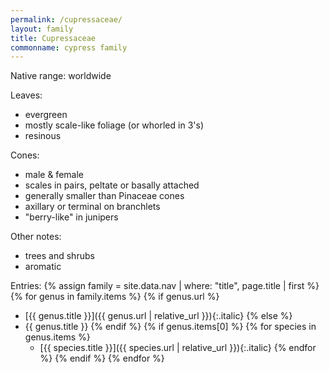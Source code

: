 ```yaml
---
permalink: /cupressaceae/
layout: family
title: Cupressaceae
commonname: cypress family
---
```


Native range: worldwide

Leaves:
  - evergreen
  - mostly scale-like foliage (or whorled in 3's)
  - resinous

Cones:
  - male & female
  - scales in pairs, peltate or basally attached
  - generally smaller than Pinaceae cones
  - axillary or terminal on branchlets
  - "berry-like" in junipers

Other notes:
  - trees and shrubs
  - aromatic

Entries:
{% assign family = site.data.nav | where: "title", page.title | first %}
{% for genus in family.items %}
  {% if genus.url %}
  - [{{ genus.title }}]({{ genus.url | relative_url }}){:.italic}
  {% else %}
  - {{ genus.title }}
  {% endif %}
  {% if genus.items[0] %}
  {% for species in genus.items %}
    - [{{ species.title }}]({{ species.url | relative_url }}){:.italic}
  {% endfor %}
  {% endif %}
{% endfor %}
